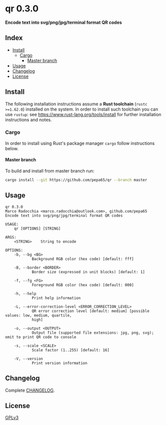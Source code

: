 # qr 0.3.0
**Encode text into svg/png/jpg/terminal format QR codes**

## Index
- [Install](#install)
  * [Cargo](#cargo)
    - [Master branch](#master-branch)
- [Usage](#usage)
- [Changelog](#changelog)
- [License](#license)

## Install
The following installation instructions assume a **Rust toolchain** (`rustc >=1.62.0`) installed
on the system. In order to install such toolchain you can use `rustup`: see
https://www.rust-lang.org/tools/install for further installation instructions and notes.

### Cargo
In order to install using Rust's package manager `cargo` follow instructions below.

#### Master branch
To build and install from master branch run:
```sh
cargo install --git https://github.com/pepa65/qr --branch master
```

## Usage
```
qr 0.3.0
Marco Radocchia <marco.radocchia@outlook.com>, github.com/pepa65
Encode text into svg/png/jpg/terminal format QR codes

USAGE:
    qr [OPTIONS] [STRING]

ARGS:
    <STRING>    String to encode

OPTIONS:
    -b, --bg <BG>
            Background RGB color (hex code) [default: fff]

    -B, --border <BORDER>
            Border size (expressed in unit blocks) [default: 1]

    -f, --fg <FG>
            Foreground RGB color (hex code) [default: 000]

    -h, --help
            Print help information

    -L, --error-correction-level <ERROR_CORRECTION_LEVEL>
            QR error correction level [default: medium] [possible values: low, medium, quartile,
            high]

    -o, --output <OUTPUT>
            Output file (supported file extensions: jpg, png, svg); omit to print QR code to console

    -s, --scale <SCALE>
            Scale factor (1..255) [default: 16]

    -V, --version
            Print version information
```

## Changelog
Complete [CHANGELOG](CHANGELOG.md).

## License
[GPLv3](LICENSE)
